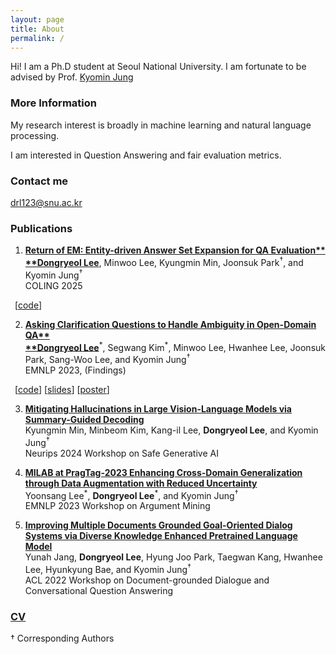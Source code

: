 ```yaml
---
layout: page
title: About
permalink: /
---
```


Hi! I am a Ph.D student at Seoul National University. I am fortunate to be advised by Prof. [Kyomin Jung](http://milab.snu.ac.kr/kjung/index.html)

### More Information

My research interest is broadly in machine learning and natural language processing. 

I am interested in Question Answering and fair evaluation metrics.

### Contact me

[drl123@snu.ac.kr](mailto:drl123@snu.ac.kr)

### Publications
1. **[Return of EM: Entity-driven Answer Set Expansion for QA Evaluation**\
**Dongryeol Lee](https://arxiv.org/abs/2404.15650)**, Minwoo Lee, Kyungmin Min, Joonsuk Park<sup>&dagger;</sup>, and Kyomin Jung<sup>&dagger;</sup>\
COLING 2025

&ensp;[[code](https://github.com/DongryeolLee96/ENTQA)]

2. **[Asking Clarification Questions to Handle Ambiguity in Open-Domain QA**\
**Dongryeol Lee](https://aclanthology.org/2023.findings-emnlp.772/)**<sup>\*</sup>, Segwang Kim<sup>\*</sup>, Minwoo Lee, Hwanhee Lee, Joonsuk Park, Sang-Woo Lee, and Kyomin Jung<sup>&dagger;</sup>\
EMNLP 2023, (Findings)

&ensp;[[code](https://github.com/DongryeolLee96/AskCQ)] [[slides](https://dongryeollee96.github.io/pdf/EMNLP2023_AskCQ_slides.pdf)] [[poster](https://dongryeollee96.github.io/pdf/EMNLP2023_AskCQ_A0_Poster.pdf)]

3. **[Mitigating Hallucinations in Large Vision-Language Models via Summary-Guided Decoding](https://arxiv.org/abs/2410.13321)**\
   Kyungmin Min, Minbeom Kim, Kang-il Lee, **Dongryeol Lee**, and Kyomin Jung<sup>&dagger;</sup>\
   Neurips 2024 Workshop on Safe Generative AI

4. **[MILAB at PragTag-2023 Enhancing Cross-Domain Generalization through Data Augmentation with Reduced Uncertainty](https://aclanthology.org/2023.argmining-1.24/)**\
   Yoonsang Lee<sup>\*</sup>, **Dongryeol Lee**<sup>\*</sup>, and Kyomin Jung<sup>&dagger;</sup>\
   EMNLP 2023 Workshop on Argument Mining

5. **[Improving Multiple Documents Grounded Goal-Oriented Dialog Systems via Diverse Knowledge Enhanced Pretrained Language Model](https://aclanthology.org/2022.dialdoc-1.15/)**\
   Yunah Jang, **Dongryeol Lee**, Hyung Joo Park, Taegwan Kang, Hwanhee Lee, Hyunkyung Bae, and Kyomin Jung<sup>&dagger;</sup>\
   ACL 2022 Workshop on Document-grounded Dialogue and Conversational Question Answering

### [CV](https://dongryeollee96.github.io/pdf/dongryeollee_cv.pdf)

&dagger; Corresponding Authors

